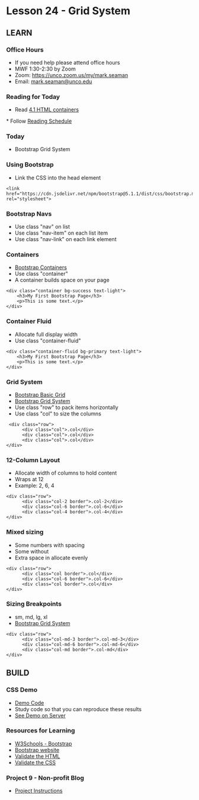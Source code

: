 # Lesson 24 - Grid System
        
## LEARN

### Office Hours
* If you need help please attend office hours
* MWF  1:30-2:30 by Zoom
* Zoom:  https://unco.zoom.us/my/mark.seaman
* Email:   mark.seaman@unco.edu      


### Reading for Today  
* Read <a target="_blank" 
href="https://learn.zybooks.com/zybook/UNCOBACS200SeamanFall2021/chapter/4/section/1">
4.1 HTML containers
</a>
* Follow <a target="_blank" href="/course/bacs200/docs/ZybooksReading">Reading Schedule</a>


### Today
* Bootstrap Grid System


### Using Bootstrap
* Link the CSS into the head element

```
<link href="https://cdn.jsdelivr.net/npm/bootstrap@5.1.1/dist/css/bootstrap.min.css" rel="stylesheet">
```


### Bootstrap Navs
* Use class "nav" on list
* Use class "nav-item" on each list item
* Use class "nav-link" on each link element


### Containers
* [Bootstrap Containers](https://www.w3schools.com/bootstrap5/bootstrap_containers.php)
* Use class "container"
* A container builds space on your page

```
<div class="container bg-success text-light">
    <h3>My First Bootstrap Page</h3>
    <p>This is some text.</p>
</div>
```


### Container Fluid
* Allocate full display width
* Use class "container-fluid"

```
<div class="container-fluid bg-primary text-light">
    <h3>My First Bootstrap Page</h3>
    <p>This is some text.</p>
</div>
```


### Grid System
* [Bootstrap Basic Grid](https://www.w3schools.com/bootstrap5/bootstrap_grid_basic.php)
* [Bootstrap Grid System](https://www.w3schools.com/bootstrap5/bootstrap_grid_system.php)
* Use class "row"  to pack items horizontally
* Use class "col"  to size the columns

```
 <div class="row">
      <div class="col">.col</div>
      <div class="col">.col</div>
      <div class="col">.col</div>
</div> 
```


### 12-Column Layout
* Allocate width of columns to hold content
* Wraps at 12
* Example: 2, 6, 4

```
<div class="row">
      <div class="col-2 border">.col-2</div>
      <div class="col-6 border">.col-6</div>
      <div class="col-4 border">.col-4</div>
</div> 
```


### Mixed sizing
* Some numbers with spacing
* Some without
* Extra space in allocate evenly

```
<div class="row">
      <div class="col border">.col</div>
      <div class="col-6 border">.col-6</div>
      <div class="col border">.col</div>
</div> 
```


### Sizing Breakpoints
* sm, md, lg, xl
* [Bootstrap Grid System](https://www.w3schools.com/bootstrap5/bootstrap_grid_system.php)


```
<div class="row">
      <div class="col-md-3 border">.col-md-3</div>
      <div class="col-md-6 border">.col-md-6</div>
      <div class="col-md border">.col-md</div>
</div> 
```



## BUILD


### CSS Demo
* [Demo Code](https://github.com/Mark-Seaman/Mark-Seaman.github.io/tree/master/demo/week9)
* Study code so that you can reproduce these results
* [See Demo on Server](https://Mark-Seaman.github.io/demo/week9/index.html)


### Resources for Learning
* [W3Schools - Bootstrap](https://www.w3schools.com/bootstrap5/default.asp)
* [Bootstrap website](https://getbootstrap.com)
* [Validate the HTML](https://validator.w3.org/)
* [Validate the CSS](http://jigsaw.w3.org/css-validator/)


### Project 9 - Non-profit Blog
* [Project Instructions](/course/bacs200/project/09)

